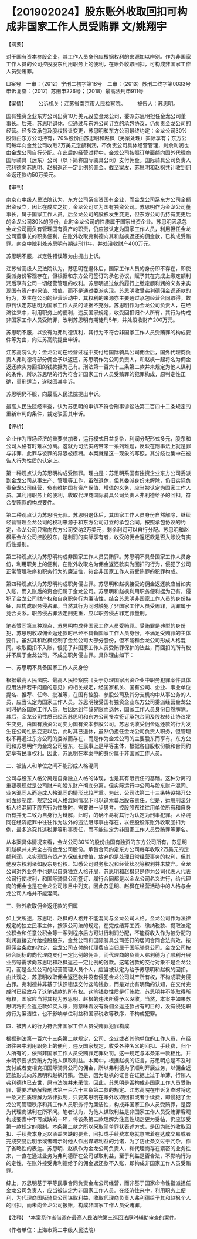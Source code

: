 # 【201902024】股东账外收取回扣可构成非国家工作人员受贿罪 文/姚翔宇

【摘要】

对于国有资本参股企业，其工作人员身份应根据权利的来源加以辨别。作为非国家工作人员的公司控股股东利用职务上的便利，在账外收取回扣，可构成非国家工作人员受贿罪。

□案号　一审：（2012）宁刑二初字第18号　二审：（2013）苏刑二终字第0033号　申诉复查：（2017）苏刑申226号；（2018）最高法刑申911号

【案情】 　　公诉机关：江苏省南京市人民检察院。 　　被告人：苏思明。

国有独资企业东方公司出资10万美元设立金龙公司，委派苏思明担任金龙公司董事长。后来，苏思明退休，但通过与东方公司订立的承包协议，仍负责金龙公司的经营。经多次承包及股权转让变更，苏思明和东方公司最终约定：金龙公司30%股份由东方公司持有，70%股份由苏思明和赵枫（另案处理）实际享有；东方公司每年向金龙公司收取2万美元定额利润，不负责公司具体经营管理，剩余利润也由金龙公司自行分配。在此后的经营过程中，金龙公司按照订单面额向国外代理商国际骑具（远东）公司（以下简称国际骑具公司）支付佣金。国际骑具公司负责人弗利德向苏思明、赵枫返还一定比例的佣金。截至案发，苏思明和赵枫共计收到佣金返还款约50万美元。

【审判】

南京市中级人民法院认为，东方公司系全资国有企业，而金龙公司系东方公司全额出资设立，因此在成立之初，金龙公司实为国有独资公司。苏思明作为金龙公司董事长，属于国家工作人员。后金龙公司的股权发生变更，但东方公司仍持有变更后的金龙公司30%的股份，此时金龙公司的性质属于国家出资企业。苏思明因承包金龙公司而负有管理国有资产的职责，仍应被认定为国家工作人员，利用担任金龙公司董事长的职务便利，在账外收取弗利德向其和赵枫返还的佣金款，已构成受贿罪。南京中院判处苏思明有期徒刑11年，并处没收财产400万元。

苏思明不服，以定性错误等为由提出上诉。

江苏省高级人民法院认为，苏思明在退休后，国家工作人员的身份即不存在，即使委派身份客观存在，但根据和东方公司签订的承包协议，赋予其在完成上缴定额利润后享有公司一切经营管理的权利。苏思明通过依约履行上缴定额利润的义务来实现国有资产的保值、增值，而不是通过委派实现。苏思明收受弗利德佣金返还款的行为，发生在公司的经营活动中，其权利的来源亦主要通过承包经营合同取得。故原判认定苏思明为国家工作人员的证据不充分。苏思明作为金龙公司负责人，在经济往来中，利用职务上的便利，违反国家规定，收受回扣归个人所有，其行为构成非国家工作人员受贿罪，改判苏思明有期徒刑5年，并处没收财产200万元。

苏思明不服，以没有为弗利德谋利，其行为不符合非国家工作人员受贿罪的构成要件等为由，向江苏高院提出申诉。

江苏高院认为：金龙公司在经营过程中支付给国际骑具公司佣金后，国外代理商负责人弗利德将部分佣金予以返还，苏思明作为公司负责人，和赵枫一起将名为佣金返还款实为回扣的钱款据为己有。刑法第一百六十三条第二款并未规定为他人谋利的条件，所以苏思明的行为符合非国家工作人员受贿罪的犯罪构成，原判定性正确，量刑适当，遂驳回其申诉。

苏思明仍不服，向最高人民法院提出申诉。

最高人民法院经审查，认为苏思明的申诉不符合刑事诉讼法第二百四十二条规定的重新审判的条件，裁定驳回其申诉。

【评析】

企业作为市场经济的重要参加者，运行模式日益复杂，利润分配形式多元，股东和公司人格有时难以分离。这就为司法实践带来一系列难题，反映在刑事法上就是罪与非罪、此罪与彼罪的界限被模糊。本案就是这一现象的写照，其分歧也集中在被告人行为性质的认定上。

第一种观点认为苏思明构成受贿罪。理由是：苏思明系国有独资企业东方公司委派到金龙公司从事生产、管理等工作，虽然退休，但其委派身份未解除，仍旧实际负责金龙公司经营，负有维护国有资产保值、增值的义务，应当被认定为国家工作人员。其利用职务上的便利，收取代理商国际骑具公司负责人弗利德给予的回扣，符合受贿罪的构成要件。

第二种观点认为苏思明无罪。苏思明退休后，其国家工作人员身份自然解除，继续经营管理金龙公司的权利来源于和东方公司订立的承包合同。按照承包协议的约定，金龙公司只需向东方公司交纳2万美元，剩余利润可以自行分配。苏思明和赵枫系金龙公司控股股东，是利润的实际享有者，收受的佣金返还款是否入账没有实质性差别。

第三种观点认为苏思明构成非国家工作人员受贿罪。苏思明不具备国家工作人员身份，利用职务上的便利，在账外收取名为佣金返还款实为回扣的行为，侵犯了公司正常管理秩序和职务行为的廉洁性，符合非国家工作人员受贿罪的犯罪构成。

第四种观点认为苏思明构成职务侵占罪。苏思明和赵枫接受的佣金返还款应当如实入账，而入账后的资金归属于金龙公司。苏思明和赵枫利用职务便利据为己有，侵犯了金龙公司财产权和自身职务行为廉洁性，结合苏思明非国家工作人员的身份特征，应构成职务侵占罪。当然其行为同时触犯了非国家工作人员受贿罪，两罪属于竞合关系。职务侵占罪法定刑更重，应以职务侵占罪定罪量刑。

笔者赞同第三种观点，苏思明构成非国家工作人员受贿罪。受贿罪是典型的身份犯，苏思明收取佣金返还款时已经不具备国家工作人员身份，不满足受贿罪的主体要件。虽然其和赵枫控制了金龙公司大部分股份，但不能和金龙公司形成人格混同。收取回扣不入账，侵犯了非国家工作人员受贿罪保护的法益，而回扣的所有权并不属于金龙公司，不成立职务侵占罪。具体理由如下：

一、苏思明不具备国家工作人员身份

根据最高人民法院、最高人民检察院《关于办理国家出资企业中职务犯罪案件具体应用法律若干问题的意见》的相关规定，经国家机关、国有公司、企业、事业单位提名、推荐、任命、批准等，在国有控股、参股公司及其分支机构中从事公务的人员，应当认定为国家工作人员。苏思明接受国有独资企业东方公司委派经营金龙公司时确系国家工作人员，后因达到年龄界限而退休，国家工作人员身份自然解除。其后，金龙公司性质已经因苏思明和东方公司多次签订承包合同及股权转让协议发生变更，由国有独资公司变为国有资本参股公司。苏思明收受佣金返还款的行为发生在公司性质变更以后，此时其已退休，虽然仍担任金龙公司负责人职务，但管理权不再通过东方公司的委派而存在，而是作为金龙公司的主要股东而享有。东方公司和苏思明作为金龙公司股东，在民事上是平等主体，根据各自股权份额和合同约定享有民事权利。因此，苏思明在本案中的身份属于非国家工作人员。

二、被告人和单位之间不能形成人格混同

公司与股东人格分离是自身独立人格的体现，也是其有限责任的基础。这种分离的重要表现就是公司财产和股东财产彻底分离，但实际运行中公司与股东财产混同、业务混同从而造成人格混同的情形比较严重。为此，公司法第二十三条特设揭开公司面纱制度，规定公司人格混同情况下可以追索幕后股东责任。但是，运用刑法分析人格混同下股东行为性质时，需要进一步思考。控股股东往往用单位所有和自身所有并无二致为自身行为辩解，此时，的确不易将其行为认定为刑事犯罪。人格混同在经济犯罪中往往作为法外的违法阻却事由存在，以控股股东账外收取回扣为例，最多追究其逃税罪等刑事责任，而不能认定为非国家工作人员受贿罪等罪名。

从本案具体情况来看，金龙公司30%的股份由国有独资的东方公司所有，苏思明和赵枫并未完全占有金龙公司股份。承包合同约定东方公司每年收取2万美元的定额利润，来实现国有资产的保值和增值，放弃的是处理日常经营事务的权利，但其他股东权利诸如股东身份权、知悉公司财务状况和经营状况等权利并未放弃。金龙公司对外业务中也是以自身独立人格开展，苏思明和赵枫只是作为公司代表人代表公司行使权利，和国际骑具公司签订、履行合同都是以金龙公司名义进行，给代理商的佣金也是在金龙公司账目中列支。因此苏思明、赵枫在经营活动中的人格与金龙公司人格并不能混同。

三、账外收取佣金返还款的归属

如上文所述，苏思明、赵枫的人格并不能混同与金龙公司人格。金龙公司作为法律规定的独立民事主体，按照公司法的规定，在完成结算工资、缴纳税款、提取法定公积金和任意公积金等一系列程序后方可进行利润分配，不能将收入作为被分配的利润直接支付给控股股东。金龙公司和国际骑具公司签订的居间合同合法有效。按照佣金条款的约定，金龙公司支付的代理费应当归属于国际骑具公司。金龙公司按照合同标的向代理商支付一定比例的佣金，而代理商的负责人弗利德为了顺利开展业务等需求向苏思明和赵枫返还一定比例的钱款。这笔钱款的交付对象不是金龙公司，而是金龙公司的经营管理人员个人，应当被认定为给予苏思明和赵枫的回扣。由此观之，苏思明收取佣金返还款并没有侵犯金龙公司财产所有权，不构成职务侵占罪。弗利德并非基于认识错误交付这笔钱款，而是对此有明确的认知，在交付完成时已经放弃了这笔钱款的所有权。这笔钱款性质是行贿款，苏思明并不能取得所有权，国家应当将其视为苏思明、赵枫的违法所得予以没收。当然，本案中如果苏思明将佣金返还款如实入账，则意味着没有将佣金返还款占有的目的，没有侵犯职务行为廉洁性，也不影响单位利益和国家税收等秩序，不构成犯罪。

四、被告人的行为符合非国家工作人员受贿罪犯罪构成

根据刑法第一百六十三条第二款规定，公司、企业或者其他单位的工作人员，在经济往来中利用职务上的便利，违反国家规定，收受各种名义的回扣、手续费，归个人所有的，依照非国家工作人员受贿罪定罪处罚。这一规定与本条第一款相比，并未明示要求受贿方为他人谋取利益。本案中，根据赵枫的证言，苏思明总是不及时支付或者变相克扣国际骑具公司的佣金，所以弗利德为了顺利开展业务，以佣金返还款形式向苏思明和赵枫行贿。但是，因为赵枫的证言在证据上过于单薄，行贿人弗利德也已去世，原审法院并未采信。因此，苏思明是否构成非国家工作人员受贿罪，需要准确解释刑法第一百六十三条第二款的规定。江苏高院在申诉复查时将这一条文性质理解为法律拟制，只要苏思明在账外收取回扣或者手续费，即侵犯了金龙公司管理秩序和其工作人员职务行为廉洁性，构成非国家工作人员受贿罪，是否为代理商谋利在所不问。笔者认为，为他人谋取利益是非国家工作人员受贿罪客观构成要素中不可或缺的一环，将该条第二款理解为注意性规定更为妥帖，仍应该受第一款规定的限制。本条第二款之所以采取简单罪状表述方式，是因为账外收取回扣、手续费本身足以涵盖欠缺的要素，回扣或手续费本身就意味着在达成交易或者完成交易后明示或者暗示对他人作出谋取利益的允诺，为了防止条文过于冗杂，作了省略性的表达。苏思明、赵枫作为金龙公司负责人，和代理商存在紧密的业务往来，一直在通过业务为弗利德所在公司谋取利益，至于利益是否合法，不影响行为的定性，在账外接受弗利德给予的佣金返还款不入账，即构成非国家工作人员受贿罪。

综上，苏思明基于平等民事合同负责金龙公司经营，而非基于国家命令性指派担任金龙公司负责人，应当被认定为非国家工作人员。在经济往来中，利用职务上便利，为代理商国际骑具公司谋取利益，收取代理商负责人弗利德给予其和赵枫个人的回扣，而未向金龙公司报账，构成非国家工作人员受贿罪。

【注释】 \*本案系作者借调在最高人民法院第三巡回法庭时辅助审查的案件。

（作者单位：上海市第二中级人民法院）